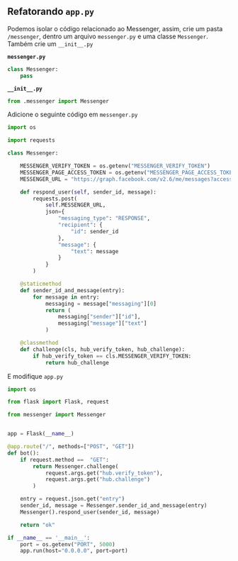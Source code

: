 ## Refatorando `app.py`

Podemos isolar o código relacionado ao Messenger, assim, crie um pasta `/messenger`, dentro um arquivo `messenger.py` e uma classe `Messenger`. Também crie um `__init__.py`

**`messenger.py`**

```py
class Messenger:
    pass
```

**`__init__.py`**

```py
from .messenger import Messenger
```
Adicione o seguinte código em `messenger.py`

```py
import os

import requests

class Messenger:

    MESSENGER_VERIFY_TOKEN = os.getenv("MESSENGER_VERIFY_TOKEN")
    MESSENGER_PAGE_ACCESS_TOKEN = os.getenv("MESSENGER_PAGE_ACCESS_TOKEN")
    MESSENGER_URL = "https://graph.facebook.com/v2.6/me/messages?access_token=" + MESSENGER_PAGE_ACCESS_TOKEN

    def respond_user(self, sender_id, message):
        requests.post(
            self.MESSENGER_URL,
            json={
                "messaging_type": "RESPONSE",
                "recipient": {
                    "id": sender_id
                },
                "message": {
                    "text": message
                }
            }
        )

    @staticmethod
    def sender_id_and_message(entry):
        for message in entry:
            messaging = message["messaging"][0]
            return (
                messaging["sender"]["id"],
                messaging["message"]["text"]
            )

    @classmethod
    def challenge(cls, hub_verify_token, hub_challenge):
        if hub_verify_token == cls.MESSENGER_VERIFY_TOKEN:
            return hub_challenge
```

E modifique `app.py`

```py
import os

from flask import Flask, request

from messenger import Messenger


app = Flask(__name__)

@app.route("/", methods=["POST", "GET"])
def bot():
    if request.method ==  "GET":
        return Messenger.challenge(
            request.args.get("hub.verify_token"),
            request.args.get("hub.challenge")
        )

    entry = request.json.get("entry")
    sender_id, message = Messenger.sender_id_and_message(entry)
    Messenger().respond_user(sender_id, message)

    return "ok"

if __name__ == '__main__':
    port = os.getenv("PORT", 5000)
    app.run(host="0.0.0.0", port=port)
```
